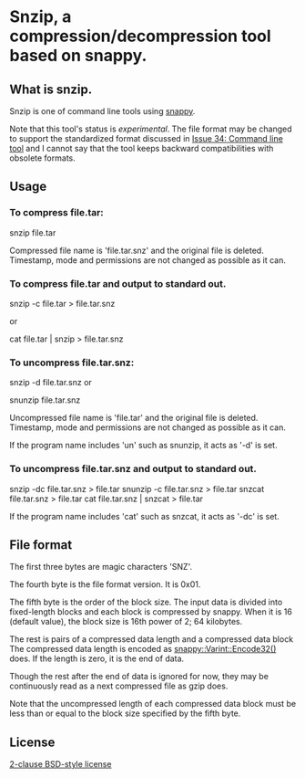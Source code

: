 Snzip, a compression/decompression tool based on snappy.
========================================================

What is snzip.
--------------

Snzip is one of command line tools using [snappy][].

Note that this tool's status is *experimental*. The file format
may be changed to support the standardized format discussed in
[Issue 34: Command line tool][] and I cannot say that the tool keeps
backward compatibilities with obsolete formats.

Usage
-----

### To compress file.tar:

  snzip file.tar

Compressed file name is 'file.tar.snz' and the original file is deleted.
Timestamp, mode and permissions are not changed as possible as it can.

### To compress file.tar and output to standard out.

  snzip -c file.tar > file.tar.snz

or

  cat file.tar | snzip > file.tar.snz

### To uncompress file.tar.snz:

  snzip -d file.tar.snz
or

  snunzip file.tar.snz

Uncompressed file name is 'file.tar' and the original file is deleted.
Timestamp, mode and permissions are not changed as possible as it can.

If the program name includes 'un' such as snunzip, it acts as '-d' is set.

### To uncompress file.tar.snz and output to standard out.

  snzip -dc file.tar.snz > file.tar
  snunzip -c file.tar.snz > file.tar
  snzcat file.tar.snz > file.tar
  cat file.tar.snz | snzcat > file.tar

If the program name includes 'cat' such as snzcat, it acts as '-dc' is set.

File format
-----------

The first three bytes are magic characters 'SNZ'.

The fourth byte is the file format version. It is 0x01.

The fifth byte is the order of the block size. The input data
is divided into fixed-length blocks and each block is compressed
by snappy. When it is 16 (default value), the block size is 16th
power of 2; 64 kilobytes.

The rest is pairs of a compressed data length and a compressed data block
The compressed data length is encoded as [snappy::Varint::Encode32()][] does.
If the length is zero, it is the end of data.

Though the rest after the end of data is ignored for now, they
may be continuously read as a next compressed file as gzip does.

Note that the uncompressed length of each compressed data block must be
less than or equal to the block size specified by the fifth byte.

License
-------

[2-clause BSD-style license][]

[snappy]: http://code.google.com/p/snappy/
[Issue 34: Command line tool]: http://code.google.com/p/snappy/issues/detail?id=34
[snappy::Varint::Encode32()]: http://code.google.com/p/snappy/source/browse/trunk/snappy-stubs-internal.h?r=51#461
[2-clause BSD-style license]: http://en.wikipedia.org/wiki/BSD_licenses#2-clause_license_.28.22Simplified_BSD_License.22_or_.22FreeBSD_License.22.29
